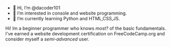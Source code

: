 - 👋 Hi, I’m @dacoder101
- 👀 I’m interested in console and website programming.
- 🌱 I’m currently learning Python and HTML,CSS,JS.

Hi! Im a beginner programmer who knows _most?_ of the basic fundamentals.
I've earned a website development certification on FreeCodeCamp.org and consider myself a _semi-advanced_ user.
